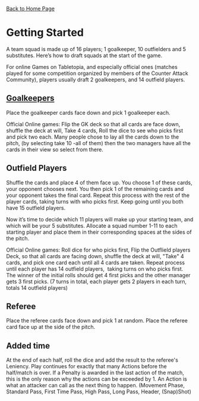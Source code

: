 [Back to Home Page](https://counterattackgame.github.io/wiki)
# Getting Started

A team squad is made up of 16 players; 1 goalkeeper, 10 outfielders and 5 substitutes. Here’s how to draft squads at the start of the game.

For online Games on Tabletopia, and especially official ones (matches played for some competition organized by members of the Counter Attack Community), players usually draft 2 goalkeepers, and 14 outfield players.

## [Goalkeepers](https://counterattackgame.github.io/wiki)

Place the goalkeeper cards face down and pick 1 goalkeeper each.

Official Online games: Flip the GK deck so that all cards are face down, shuffle the deck at will, Take 4 cards, Roll the dice to see who picks first and pick two each. Many people chose to lay all the cards down to the pitch, (by selecting take 10 -all of them) then the two managers have all the cards in their view so select from there.

## Outfield Players

Shuffle the cards and place 4 of them face up. You choose 1 of these cards, your opponent chooses next. You then pick 1 of the remaining cards and your opponent takes the final card. Repeat this process with the rest of the player cards, taking turns with who picks first. Keep going until you both have 15 outfield players.

Now it’s time to decide which 11 players will make up your starting team, and which will be your 5 substitutes. Allocate a squad number 1-11 to each starting player and place them in their corresponding spaces at the sides of the pitch.

Official Online games: Roll dice for who picks first, Flip the Outflield players Deck, so that all cards are facing down, shuffle the deck at will, "Take" 4 cards, and pick one card each until all 4 cards are taken. Repeat process until each player has 14 outfield players,  taking turns on who picks first. The winner of the initial rolls should get 4 first picks and the other manager gets 3 first picks. (7 turns in total, each player gets 2 players in each turn, totals 14 outfield players)

## Referee

Place the referee cards face down and pick 1 at random. Place the referee card face up at the side of the pitch.

## Added time

At the end of each half, roll the dice and add the result to the referee's Leniency. Play continues for exactly that many Actions before the half/match is over. If a Penalty is awarded in the last action of the match, this is the only reason why the actions can be exceeded by 1. An Action is what an attacker can call as the next thing to happen. (Movement Phase, Standard Pass, First Time Pass, High Pass, Long Pass, Header, (Snap)Shot)